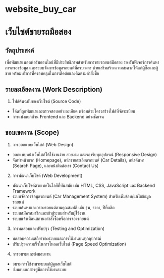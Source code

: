 # website_buy_car
# เว็บไซต์ขายรถมือสอง
## วัตถุประสงค์
เพื่อพัฒนาแพลตฟอร์มออนไลน์ที่มีประสิทธิภาพสำหรับการขายรถยนต์มือสอง รองรับฟีเจอร์การค้นหา การกรองข้อมูล และระบบจัดการข้อมูลรถยนต์ที่ครบวงจร ช่วยเสริมสร้างความสะดวกให้แก่ผู้ซื้อและผู้ขาย พร้อมบริการที่ครอบคลุมในการติดต่อและติดตามคำสั่งซื้อ
## รายละเอียดงาน (Work Description)
1. ไฟล์ต้นฉบับของเว็บไซต์ (Source Code)
* โค้ดที่ถูกพัฒนาและตรวจสอบอย่างละเอียด พร้อมด้วยโครงสร้างไฟล์ที่จัดระเบียบ
* การแบ่งแยกส่วน Frontend และ Backend อย่างชัดเจน
## ขอบเขตงาน (Scope)
1. การออกแบบเว็บไซต์ (Web Design)
* ออกแบบหน้าเว็บไซต์ให้ใช้งานง่าย สวยงาม และรองรับทุกอุปกรณ์ (Responsive Design)
* จัดทำหน้าแรก (Homepage), หน้ารายละเอียดรถยนต์ (Car Details), หน้าค้นหา (Search Page), และหน้าติดต่อเรา (Contact Us)
2. การพัฒนาเว็บไซต์ (Web Development)
* พัฒนาเว็บไซต์ด้วยเทคโนโลยีที่ทันสมัย เช่น HTML, CSS, JavaScript และ Backend Framework
* ระบบจัดการข้อมูลรถยนต์ (Car Management System) สำหรับเพิ่ม/ลบ/แก้ไขข้อมูลรถยนต์
* ระบบค้นหาและกรองรถยนต์ตามคุณสมบัติ เช่น รุ่น, ราคา, ปีที่ผลิต
* ระบบสมัครสมาชิกและเข้าสู่ระบบสำหรับผู้ใช้งาน
* ระบบแจ้งเตือนสถานะคำสั่งซื้อหรือการจองรถยนต์
3. การทดสอบและปรับปรุง (Testing and Optimization)
* ทดสอบความเสถียรของระบบและการใช้งานบนทุกอุปกรณ์
* ปรับปรุงความเร็วในการโหลดเว็บไซต์ (Page Speed Optimization)
4. การอบรมและส่งมอบงาน
* อบรมการใช้งานระบบแก่ผู้ดูแลเว็บไซต์
* ส่งมอบเอกสารคู่มือการใช้งานระบบ
